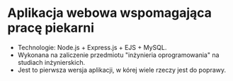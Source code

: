 # Aplikacja webowa wspomagająca pracę piekarni
- Technologie: Node.js + Express.js + EJS + MySQL.
- Wykonana na zaliczenie przedmiotu "inżynieria oprogramowania" na studiach inżynierskich.
- Jest to pierwsza wersja aplikacji, w kórej wiele rzeczy jest do poprawy.

